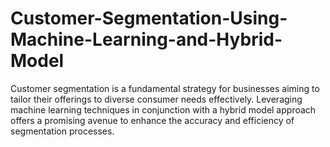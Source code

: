 # Customer-Segmentation-Using-Machine-Learning-and-Hybrid-Model
Customer segmentation is a fundamental strategy for businesses aiming to tailor their offerings to diverse consumer needs effectively. Leveraging machine learning techniques in conjunction with a hybrid model approach offers a promising avenue to enhance the accuracy and efficiency of segmentation processes.
